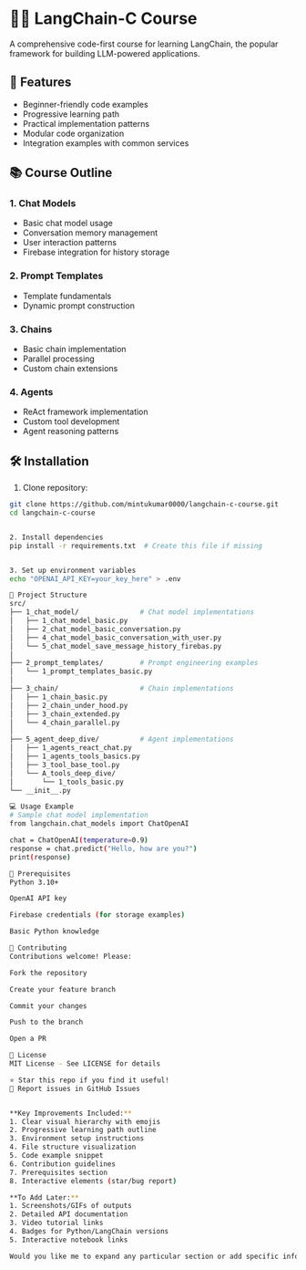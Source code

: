 # 🦜️🔗 LangChain-C Course

A comprehensive code-first course for learning LangChain, the popular framework for building LLM-powered applications.

## 🚀 Features

- Beginner-friendly code examples
- Progressive learning path
- Practical implementation patterns
- Modular code organization
- Integration examples with common services

## 📚 Course Outline

### 1. Chat Models
- Basic chat model usage
- Conversation memory management
- User interaction patterns
- Firebase integration for history storage

### 2. Prompt Templates
- Template fundamentals
- Dynamic prompt construction

### 3. Chains
- Basic chain implementation
- Parallel processing
- Custom chain extensions

### 4. Agents
- ReAct framework implementation
- Custom tool development
- Agent reasoning patterns

## 🛠️ Installation

1. Clone repository:
```bash
git clone https://github.com/mintukumar0000/langchain-c-course.git
cd langchain-c-course


2. Install dependencies
pip install -r requirements.txt  # Create this file if missing


3. Set up environment variables
echo "OPENAI_API_KEY=your_key_here" > .env

📂 Project Structure
src/
├── 1_chat_model/               # Chat model implementations
│   ├── 1_chat_model_basic.py
│   ├── 2_chat_model_basic_conversation.py
│   ├── 4_chat_model_basic_conversation_with_user.py
│   └── 5_chat_model_save_message_history_firebas.py
│
├── 2_prompt_templates/         # Prompt engineering examples
│   └── 1_prompt_templates_basic.py
│
├── 3_chain/                    # Chain implementations
│   ├── 1_chain_basic.py
│   ├── 2_chain_under_hood.py
│   ├── 3_chain_extended.py
│   └── 4_chain_parallel.py
│
├── 5_agent_deep_dive/          # Agent implementations
│   ├── 1_agents_react_chat.py
│   ├── 1_agents_tools_basics.py
│   ├── 3_tool_base_tool.py
│   └── A_tools_deep_dive/
│       └── 1_tools_basic.py
└── __init__.py

💻 Usage Example
# Sample chat model implementation
from langchain.chat_models import ChatOpenAI

chat = ChatOpenAI(temperature=0.9)
response = chat.predict("Hello, how are you?")
print(response)

📝 Prerequisites
Python 3.10+

OpenAI API key

Firebase credentials (for storage examples)

Basic Python knowledge

🤝 Contributing
Contributions welcome! Please:

Fork the repository

Create your feature branch

Commit your changes

Push to the branch

Open a PR

📄 License
MIT License - See LICENSE for details

⭐ Star this repo if you find it useful!
🐛 Report issues in GitHub Issues


**Key Improvements Included:**
1. Clear visual hierarchy with emojis
2. Progressive learning path outline
3. Environment setup instructions
4. File structure visualization
5. Code example snippet
6. Contribution guidelines
7. Prerequisites section
8. Interactive elements (star/bug report)

**To Add Later:**
1. Screenshots/GIFs of outputs
2. Detailed API documentation
3. Video tutorial links
4. Badges for Python/LangChain versions
5. Interactive notebook links

Would you like me to expand any particular section or add specific information?
